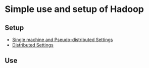 # Simple use and setup of Hadoop
Setup
----
- [Single machine and Pseudo-distributed Settings](http://www.powerxing.com/install-hadoop.html)
- [Distributed Settings](http://www.powerxing.com/install-hadoop-cluster/)

Use
----
